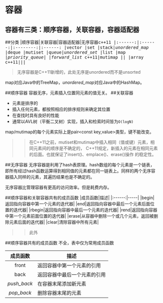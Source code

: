 容器
====
容器有三类：顺序容器，关联容器，容器适配器
----
##分类
|顺序容器|关联容器|容器适配器|无序容器<kbd>c++11</kdb>
|:------:|:------:|:--------:|:------:
|vector  |set     |stack|*unordered_map*
|deque   |mutiset |queue|*unordered_set*
|list    |map     |*priority_queue*|
|*forward_list* <kbd>c++11</kdb>|mutimap ||
|array <kbd>c++11</kdb>|||
>无序容器是C++11新增的，此处无序是unordered而不是unsorted

map对应Java中的TreeMap，*unordered_map*对应Java中的HashMap。

##顺序容器
容器无序，元素插入位置同元素的值无关。
##关联容器
* 元素是排序的
* 插入任何元素，都按照相应的排序规则来确定其位置
* 在查找时具有良好的性能
* 通常以AVL树（平衡二叉树）实现，插入和检索时间皆为`O(logN)`

map/mutimap的每个元素实际上是pair<const key,value>类型，键不能改变。
>>在C++11之前，mutiset和mutimap中插入相同（值或键）元素，相同元素间的顺序是不确定的，
C++11规定，新插入的元素在相同元素的后面。也就保证了insert()、emplace()、erase()操作
的稳定性。

##无序容器 
无序容器是利用了hash表原理。hash数组的每个元素是一个链表，即所有经过hash函数运算得到相同值的元素都在同一链表上。同样的两个无序容器插入同样的元素，其遍历结果也是不确定的。  

无序容器比管理容器有更高的访问效率。但是耗费内存。

##顺序容器和关联容器共有的成员函数
|成员函数|描述|
|:------:|-----|
|begin|返回指向容器中第一个元素的迭代器|
|end|返回指向容器中最后一个元素后面位置的迭代器|
|rbegin|返回指向容器中最后一个元素的迭代器|
|rend|返回指向容器中第一个元素前面位置的迭代器|
|erase|从容器中删除一个或几个元素，返回被删除元素后面的迭代器|
|clear|清除容器中所有元素|
>>此外

##顺序容器共有的成员函数
不全，表中仅为常用成员函数

|成员函数|描述|
|:------:|-----|
|front|返回容器中第一个元素的引用|
|back|返回容器中最后一个元素的引用|
|_push_back_|在容器末尾添加新元素|
|_pop_back_|删除容器末尾的元素|
